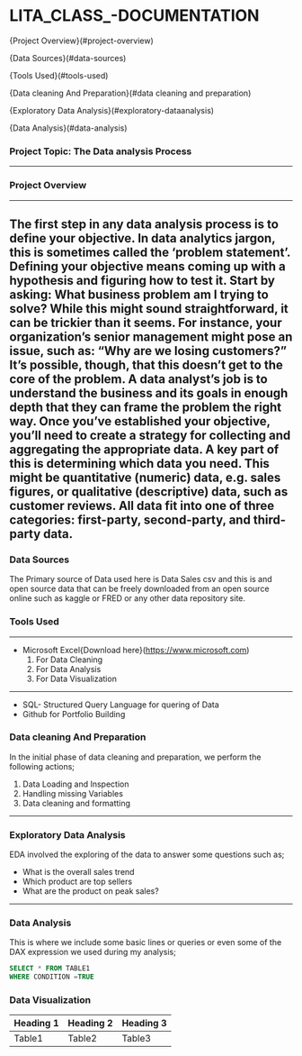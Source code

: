 # LITA_CLASS_-DOCUMENTATION
{Project Overview}(#project-overview)

{Data Sources}(#data-sources)

{Tools Used}(#tools-used)

{Data cleaning And Preparation}(#data cleaning and preparation)

 {Exploratory Data Analysis}(#exploratory-dataanalysis)
 
 {Data Analysis}(#data-analysis)

### Project Topic: The Data analysis Process
---
### Project Overview
---
The first step in any data analysis process is to define your objective. In data analytics jargon, this is sometimes called the ‘problem statement’.
Defining your objective means coming up with a hypothesis and figuring how to test it. Start by asking: What business problem am I trying to solve? While this might sound straightforward, it can be trickier than it seems. For instance, your organization’s senior management might pose an issue, such as: “Why are we losing customers?” It’s possible, though, that this doesn’t get to the core of the problem. A data analyst’s job is to understand the business and its goals in enough depth that they can frame the problem the right way.
Once you’ve established your objective, you’ll need to create a strategy for collecting and aggregating the appropriate data. A key part of this is determining which data you need. This might be quantitative (numeric) data, e.g. sales figures, or qualitative (descriptive) data, such as customer reviews. All data fit into one of three categories: first-party, second-party, and third-party data.
---
### Data Sources
The Primary source of Data used here is Data Sales csv and this is and open source data that can be freely downloaded from an open source online such as kaggle or FRED or any other data repository site.

### Tools Used
---
- Microsoft Excel{Download here}(https://www.microsoft.com)
    1. For Data Cleaning
    2. For Data Analysis
    3. For Data Visualization
---     
- SQL- Structured Query Language for quering of Data
- Github for Portfolio Building

### Data cleaning And Preparation
In the initial phase of data cleaning and preparation, we perform the following actions;
 1. Data Loading and Inspection
 2. Handling missing Variables
 3. Data cleaning and formatting
---
### Exploratory Data Analysis
EDA involved the exploring of the data to answer some questions such as;
 - What is the overall sales trend
 - Which product are top sellers
 - What are the product on peak sales?
---
### Data Analysis
This is where we include some basic lines or queries or even some of the DAX expression we used during my analysis;
```SQL
SELECT * FROM TABLE1
WHERE CONDITION =TRUE
```

### Data Visualization








|Heading 1|Heading 2|Heading 3| 
|---------|---------|----------|
|Table1|Table2|Table3| 
